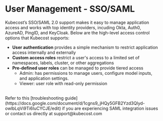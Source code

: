 User Management - SSO/SAML
==========================

Kubecost’s SSO/SAML 2.0 support makes it easy to manage application access and works with top identity providers, incuding Okta, Auth0, AzureAD, PingID, and KeyCloak. Below are the high-level access control options that Kubecost supports:

* **User authentication** provides a simple mechanism to restrict application access internally and externally  
* **Custom access roles** restrict a user's access to a limited set of namespaces, labels, cluster, or other aggregations
* **Pre-defined user roles** can be managed to provide tiered access  
    * Admin: has permissions to manage users, configure model inputs, and application settings.  
    * Viewer: user role with read-only permission  

<br/>
Refer to this [troubleshooting guide](https://docs.google.com/document/d/1cgns9_jHQy5GFB2Yzd3Qlyd-owlbLqVi9Ti6IuCYCJE/edit) if you are experiencing SAML integration issues or contact us directly at support@kubecost.com

<!--- {"article":"4407595985047","section":"4402815636375","permissiongroup":"1500001277122"} --->
